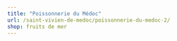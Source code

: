 ```yaml
---
title: "Poissonnerie du Médoc"
url: /saint-vivien-de-medoc/poissonnerie-du-medoc-2/
shop: fruits de mer
---
```


